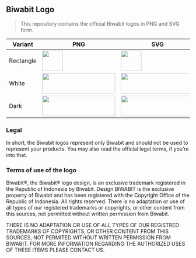 ## Biwabit Logo

>This repository contains the official Biwabit logos in PNG and SVG form.


| Variant | PNG | SVG |
|---------|-----|-----|
| Rectangle | <img src="./logo/biwabit-logo-rectangle.png" width="56" height="56"> | <img src="./logo/biwabit-logo-rectangle.svg" width="56" height="56"> |
| White     | <img src="https://raw.githubusercontent.com/logo/official-logo-white.png" width="200" height="56"> | <img src="https://raw.githubusercontent.com/logo/official-logo-white.svg" width="200" height="56">|
| Dark      | <img src="https://raw.githubusercontent.com/logo/official-logo-dark.png" width="200" height="56"> | <img src="https://raw.githubusercontent.com/logo/official-logo-dark.svg" width="200" height="56"> |

### Legal
In short, the Biwabit logos  represent only Biwabit and should not be used to 
represent your products. 
You may also read the official legal terms,  if you’re into that.
  
### Terms of use of the logo
Biwabit®, the Biwabit® logo design, is an exclusive trademark registered in 
the Republic of Indonesia by Biwabit.
Design BIWABIT is the exclusive property of Biwabit and has been registered with
the Copyright Office of the Republic of Indonesia. All rights reserved.
There is no adaptation or use of all types of our registered trademarks or copyrights, 
or other content from this sources, not permitted without written permission from Biwabit.

THERE IS NO ADAPTATION OR USE OF ALL TYPES OF OUR REGISTRED TRADEMARKS OF COPYRIGHTS,
OR OTHER CONTENT FROM THIS SOURCES, NOT PERMITED WITHOUT WRITTEN PERMISSION FROM BIWABIT.
FOR MORE INFORMATION REGARDING THE AUTHORIZED USES OF THESE ITEMS PLEASE CONTACT US.







[biwabit-url]: https://biwabit.com
